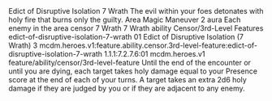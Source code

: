 <ability>
  <name>Edict of Disruptive Isolation</name>
  <cost>7 Wrath</cost>
  <flavor>The evil within your foes detonates with holy fire that burns only the guilty.</flavor>
  <keywords>
    <keyword>Area</keyword>
    <keyword>Magic</keyword>
  </keywords>
  <type>Maneuver</type>
  <distance>2 aura</distance>
  <target>Each enemy in the area</target>
  <metadata>
    <class>censor</class>
    <cost>7 Wrath</cost>
    <cost_amount>7</cost_amount>
    <cost_resource>Wrath</cost_resource>
    <feature_type>ability</feature_type>
    <file_dpath>Censor/3rd-Level Features</file_dpath>
    <item_id>edict-of-disruptive-isolation-7-wrath</item_id>
    <item_index>01</item_index>
    <item_name>Edict of Disruptive Isolation (7 Wrath)</item_name>
    <level>3</level>
    <scc>mcdm.heroes.v1:feature.ability.censor.3rd-level-feature:edict-of-disruptive-isolation-7-wrath</scc>
    <scdc>1.1.1:7.2.7.6:01</scdc>
    <source>mcdm.heroes.v1</source>
    <type>feature/ability/censor/3rd-level-feature</type>
  </metadata>
  <effects>
    <effect type="mundane">Until the end of the encounter or until you are dying, each target takes holy damage equal to your Presence score at the end of each of your turns. A target takes an extra 2d6 holy damage if they are judged by you or if they are adjacent to any enemy.</effect>
  </effects>
</ability>

